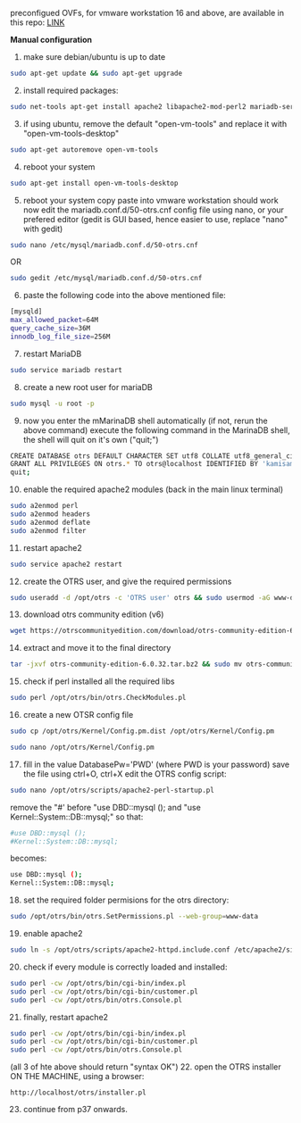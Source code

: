 preconfigued OVFs, for vmware workstation 16 and above, are available in this repo:
[LINK](https://drive.google.com/drive/folders/1sLbEr0CBfe1cEFFms-ZOwzgwxOUsCGBT)

**Manual configuration**
1) make sure debian/ubuntu is up to date
```bash
sudo apt-get update && sudo apt-get upgrade
```
2. install required packages:
```bash
sudo net-tools apt-get install apache2 libapache2-mod-perl2 mariadb-server libdatetime-perl libcrypt-eksblowfish-perl libcrypt-ssleay-perl libgd-graph-perl libapache-dbi-perl libsoap-lite-perl libarchive-zip-perl libgd-text-perl libnet-dns-perl libpdf-api2-perl libauthen-ntlm-perl libdbd-odbc-perl libjson-xs-perl libyaml-libyaml-perl libxml-libxml-perl libencode-hanextra-perl libxml-libxslt-perl libpdf-api2-simple-perl libmail-imapclient-perl libtemplate-perl libtext-csv-xs-perl libdbd-pg-perl libapache2-mod-perl2 libtemplate-perl libnet-dns-perl libnet-ldap-perl libio-socket-ssl-perl libmoo-perl libdbd-mysql-perl -y
```
3. if using ubuntu, remove the default "open-vm-tools" and replace it with "open-vm-tools-desktop"
```bash
sudo apt-get autoremove open-vm-tools
```
4. reboot your system
```bash
sudo apt-get install open-vm-tools-desktop
```
5. reboot your system
copy paste into vmware workstation should work now
edit the mariadb.conf.d/50-otrs.cnf config file using nano, or your prefered editor (gedit is GUI based, hence easier to use, replace "nano" with gedit)
```bash
sudo nano /etc/mysql/mariadb.conf.d/50-otrs.cnf
```
OR
```bash
sudo gedit /etc/mysql/mariadb.conf.d/50-otrs.cnf
```
6. paste the following code into the above mentioned file:
```bash
[mysqld]
max_allowed_packet=64M
query_cache_size=36M
innodb_log_file_size=256M
```
7. restart MariaDB
```bash
sudo service mariadb restart
```
8. create a new root user for mariaDB
```bash
sudo mysql -u root -p
```
9. now you enter the mMarinaDB shell automatically (if not, rerun the above command)
execute the following command in the MarinaDB shell, the shell will quit on it's own ("quit;")
```bash
CREATE DATABASE otrs DEFAULT CHARACTER SET utf8 COLLATE utf8_general_ci; 
GRANT ALL PRIVILEGES ON otrs.* TO otrs@localhost IDENTIFIED BY 'kamisama123';
quit;
```
10. enable the required apache2 modules (back in the main linux terminal)
```bash
sudo a2enmod perl
sudo a2enmod headers
sudo a2enmod deflate
sudo a2enmod filter
```
11. restart apache2
```bash
sudo service apache2 restart
```
12. create the OTRS user, and give the required permissions
```bash
sudo useradd -d /opt/otrs -c 'OTRS user' otrs && sudo usermod -aG www-data otrs
```
13. download otrs community edition (v6)
```bash
wget https://otrscommunityedition.com/download/otrs-community-edition-6.0.32.tar.bz2
```
14. extract and move it to the final directory
```bash
tar -jxvf otrs-community-edition-6.0.32.tar.bz2 && sudo mv otrs-community-edition-6.0.32 /opt/otrs
```
15. check if perl installed all the required libs
```bash
sudo perl /opt/otrs/bin/otrs.CheckModules.pl
```
16. create a new OTSR config file
```bash
sudo cp /opt/otrs/Kernel/Config.pm.dist /opt/otrs/Kernel/Config.pm
```
```bash
sudo nano /opt/otrs/Kernel/Config.pm
```
17. fill in the value DatabasePw='PWD' (where PWD is your password)
save the file using ctrl+O, ctrl+X
edit the OTRS config script:
```bash
sudo nano /opt/otrs/scripts/apache2-perl-startup.pl
```
remove the "#' before "use DBD::mysql ();  and "use Kernel::System::DB::mysql;"
so that:
```bash
#use DBD::mysql ();
#Kernel::System::DB::mysql;
```
becomes:
```bash
use DBD::mysql ();
Kernel::System::DB::mysql;
```
18. set the required folder permisions for the otrs directory:
```bash
sudo /opt/otrs/bin/otrs.SetPermissions.pl --web-group=www-data
```
19. enable apache2
```bash
sudo ln -s /opt/otrs/scripts/apache2-httpd.include.conf /etc/apache2/sites-enabled/otrs.conf
```
20. check if every module is correctly loaded and installed:
```bash
sudo perl -cw /opt/otrs/bin/cgi-bin/index.pl 
sudo perl -cw /opt/otrs/bin/cgi-bin/customer.pl
sudo perl -cw /opt/otrs/bin/otrs.Console.pl
```
21. finally, restart apache2
```bash
sudo perl -cw /opt/otrs/bin/cgi-bin/index.pl
sudo perl -cw /opt/otrs/bin/cgi-bin/customer.pl
sudo perl -cw /opt/otrs/bin/otrs.Console.pl
```
(all 3 of hte above should return "syntax OK")
22. open the OTRS installer ON THE MACHINE, using a browser:
```html5
http://localhost/otrs/installer.pl
```
23. continue from p37 onwards.
